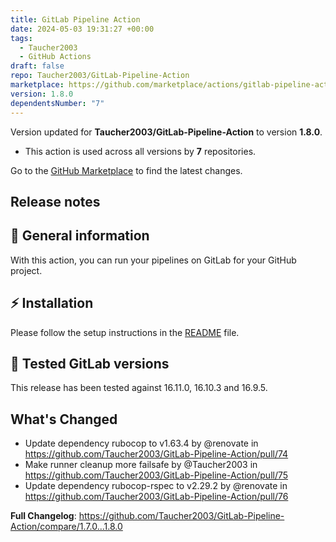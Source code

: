```yaml
---
title: GitLab Pipeline Action
date: 2024-05-03 19:31:27 +00:00
tags:
  - Taucher2003
  - GitHub Actions
draft: false
repo: Taucher2003/GitLab-Pipeline-Action
marketplace: https://github.com/marketplace/actions/gitlab-pipeline-action
version: 1.8.0
dependentsNumber: "7"
---
```



Version updated for **Taucher2003/GitLab-Pipeline-Action** to version **1.8.0**.
- This action is used across all versions by **7** repositories.

Go to the [GitHub Marketplace](https://github.com/marketplace/actions/gitlab-pipeline-action) to find the latest changes.

## Release notes

## 🔮 General information

With this action, you can run your pipelines on GitLab for your GitHub project.

## ⚡ Installation

Please follow the setup instructions in the [README](https://github.com/Taucher2003/GitLab-Pipeline-Action/blob/1.8.0/README.md#setup) file.

## 🦊 Tested GitLab versions

This release has been tested against 16.11.0, 16.10.3 and 16.9.5.

## What's Changed
* Update dependency rubocop to v1.63.4 by @renovate in https://github.com/Taucher2003/GitLab-Pipeline-Action/pull/74
* Make runner cleanup more failsafe by @Taucher2003 in https://github.com/Taucher2003/GitLab-Pipeline-Action/pull/75
* Update dependency rubocop-rspec to v2.29.2 by @renovate in https://github.com/Taucher2003/GitLab-Pipeline-Action/pull/76


**Full Changelog**: https://github.com/Taucher2003/GitLab-Pipeline-Action/compare/1.7.0...1.8.0
